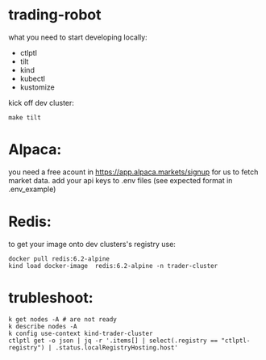 # trading-robot

what you need to start developing locally:
- ctlptl
- tilt
- kind
- kubectl
- kustomize

kick off dev cluster:
```
make tilt
```

# Alpaca:

you need a free acount in https://app.alpaca.markets/signup for us to fetch market data. add your api keys to .env files (see expected format in .env_example)

# Redis:

to get your image onto dev clusters's registry use:
```
docker pull redis:6.2-alpine 
kind load docker-image  redis:6.2-alpine -n trader-cluster
```

# trubleshoot:
```
k get nodes -A # are not ready
k describe nodes -A
k config use-context kind-trader-cluster
ctlptl get -o json | jq -r '.items[] | select(.registry == "ctlptl-registry") | .status.localRegistryHosting.host'
```

